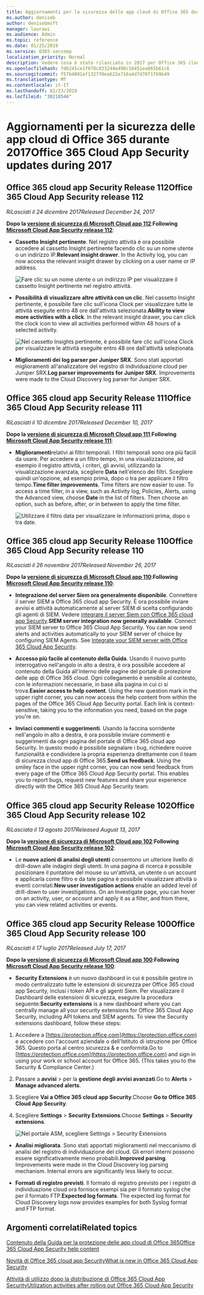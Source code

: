 ```yaml
---
title: Aggiornamenti per la sicurezza delle app cloud di Office 365 durante 2017
ms.author: deniseb
author: denisebmsft
manager: laurawi
ms.audience: Admin
ms.topic: reference
ms.date: 01/25/2019
ms.service: O365-seccomp
localization_priority: Normal
description: Vedere cosa è stato rilasciato in 2017 per Office 365 cloud app Security
ms.openlocfilehash: fdb245ce1f6f8c033244e498c16451ea865b61c6
ms.sourcegitcommit: f57b4001ef1327f0ea622e716a4d7d78f1769b49
ms.translationtype: MT
ms.contentlocale: it-IT
ms.lasthandoff: 02/23/2019
ms.locfileid: "30218546"
---
```

# <a name="office-365-cloud-app-security-updates-during-2017"></a><span data-ttu-id="aeaa8-103">Aggiornamenti per la sicurezza delle app cloud di Office 365 durante 2017</span><span class="sxs-lookup"><span data-stu-id="aeaa8-103">Office 365 Cloud App Security updates during 2017</span></span>
    
## <a name="office-365-cloud-app-security-release-112"></a><span data-ttu-id="aeaa8-104">Office 365 cloud app Security Release 112</span><span class="sxs-lookup"><span data-stu-id="aeaa8-104">Office 365 Cloud App Security release 112</span></span>

<span data-ttu-id="aeaa8-105">*RiLasciati il 24 dicembre 2017*</span><span class="sxs-lookup"><span data-stu-id="aeaa8-105">*Released December 24, 2017*</span></span> 
  
<span data-ttu-id="aeaa8-106">**Dopo la [versione di sicurezza di Microsoft Cloud app 112](https://docs.microsoft.com/cloud-app-security/release-notes#cloud-app-security-release-112)**:</span><span class="sxs-lookup"><span data-stu-id="aeaa8-106">**Following [Microsoft Cloud App Security release 112](https://docs.microsoft.com/cloud-app-security/release-notes#cloud-app-security-release-112)**:</span></span> 
  
- <span data-ttu-id="aeaa8-p101">**Cassetto Insight pertinente**. Nel registro attività è ora possibile accedere al cassetto Insight pertinente facendo clic su un nome utente o un indirizzo IP.</span><span class="sxs-lookup"><span data-stu-id="aeaa8-p101">**Relevant insight drawer**. In the Activity log, you can now access the relevant insight drawer by clicking on a user name or IP address.</span></span> 
    
    ![Fare clic su un nome utente o un indirizzo IP per visualizzare il cassetto Insight pertinente nel registro attività.](media/8e32b3fa-8c0c-4c5e-b248-fe7d7e1b516d.png)
  
- <span data-ttu-id="aeaa8-p102">**Possibilità di visualizzare altre attività con un clic**. Nel cassetto Insight pertinente, è possibile fare clic sull'icona Clock per visualizzare tutte le attività eseguite entro 48 ore dall'attività selezionata.</span><span class="sxs-lookup"><span data-stu-id="aeaa8-p102">**Ability to view more activities with a click**. In the relevant insight drawer, you can click the clock icon to view all activities performed within 48 hours of a selected activity.</span></span> 
    
    ![Nel cassetto Insights pertinente, è possibile fare clic sull'icona Clock per visualizzare le attività eseguite entro 48 ore dall'attività selezionata.](media/c6c96aa0-98e5-4205-8873-45f8d6fd0843.png)
  
- <span data-ttu-id="aeaa8-p103">**Miglioramenti dei log parser per Juniper SRX**. Sono stati apportati miglioramenti all'analizzatore del registro di individuazione cloud per Juniper SRX.</span><span class="sxs-lookup"><span data-stu-id="aeaa8-p103">**Log parser improvements for Juniper SRX**. Improvements were made to the Cloud Discovery log parser for Juniper SRX.</span></span> 
    
## <a name="office-365-cloud-app-security-release-111"></a><span data-ttu-id="aeaa8-115">Office 365 cloud app Security Release 111</span><span class="sxs-lookup"><span data-stu-id="aeaa8-115">Office 365 Cloud App Security release 111</span></span>

<span data-ttu-id="aeaa8-116">*RiLasciati il 10 dicembre 2017*</span><span class="sxs-lookup"><span data-stu-id="aeaa8-116">*Released December 10, 2017*</span></span> 
  
<span data-ttu-id="aeaa8-117">**Dopo la [versione di sicurezza di Microsoft Cloud app 111](https://docs.microsoft.com/cloud-app-security/release-notes#cloud-app-security-release-111)**:</span><span class="sxs-lookup"><span data-stu-id="aeaa8-117">**Following [Microsoft Cloud App Security release 111](https://docs.microsoft.com/cloud-app-security/release-notes#cloud-app-security-release-111)**:</span></span> 
  
- <span data-ttu-id="aeaa8-p104">**Miglioramenti**relativi ai filtri temporali. I filtri temporali sono ora più facili da usare. Per accedere a un filtro tempo, in una visualizzazione, ad esempio il registro attività, i criteri, gli avvisi, utilizzando la visualizzazione avanzata, scegliere **Data** nell'elenco dei filtri. Scegliere quindi un'opzione, ad esempio prima, dopo o tra per applicare il filtro tempo.</span><span class="sxs-lookup"><span data-stu-id="aeaa8-p104">**Time filter improvements**. Time filters are now easier to use. To access a time filter, in a view, such as Activity log, Policies, Alerts, using the Advanced view, choose **Date** in the list of filters. Then choose an option, such as before, after, or in between to apply the time filter.</span></span> 
    
    ![Utilizzare il filtro data per visualizzare le informazioni prima, dopo o tra date.](media/9dbb2a10-f68f-413b-8b4e-88911152cb92.png)
  
## <a name="office-365-cloud-app-security-release-110"></a><span data-ttu-id="aeaa8-123">Office 365 cloud app Security Release 110</span><span class="sxs-lookup"><span data-stu-id="aeaa8-123">Office 365 Cloud App Security release 110</span></span>

<span data-ttu-id="aeaa8-124">*RiLasciati il 26 novembre 2017*</span><span class="sxs-lookup"><span data-stu-id="aeaa8-124">*Released November 26, 2017*</span></span> 
  
<span data-ttu-id="aeaa8-125">**Dopo la [versione di sicurezza di Microsoft Cloud app 110](https://docs.microsoft.com/cloud-app-security/release-notes#cloud-app-security-release-110)**:</span><span class="sxs-lookup"><span data-stu-id="aeaa8-125">**Following [Microsoft Cloud App Security release 110](https://docs.microsoft.com/cloud-app-security/release-notes#cloud-app-security-release-110)**:</span></span> 
  
- <span data-ttu-id="aeaa8-p105">**Integrazione del server Siem ora generalmente disponibile**. Connettere il server SIEM a Office 365 cloud app Security. È ora possibile inviare avvisi e attività automaticamente al server SIEM di scelta configurando gli agenti di SIEM. Vedere [integrare il server Siem con Office 365 cloud app Security](integrate-your-siem-server-with-office-365-cas.md).</span><span class="sxs-lookup"><span data-stu-id="aeaa8-p105">**SIEM server integration now generally available**. Connect your SIEM server to Office 365 Cloud App Security. You can now send alerts and activities automatically to your SIEM server of choice by configuring SIEM Agents. See [Integrate your SIEM server with Office 365 Cloud App Security](integrate-your-siem-server-with-office-365-cas.md).</span></span>
    
- <span data-ttu-id="aeaa8-p106">**Accesso più facile al contenuto della Guida**. Usando il nuovo punto interrogativo nell'angolo in alto a destra, è ora possibile accedere al contenuto della Guida all'interno delle pagine del portale di protezione delle app di Office 365 cloud. Ogni collegamento è sensibile al contesto, con le informazioni necessarie, in base alla pagina in cui ci si trova.</span><span class="sxs-lookup"><span data-stu-id="aeaa8-p106">**Easier access to help content**. Using the new question mark in the upper right corner, you can now access the help content from within the pages of the Office 365 Cloud App Security portal. Each link is context-sensitive, taking you to the information you need, based on the page you're on.</span></span> 
    
- <span data-ttu-id="aeaa8-p107">**Inviaci commenti e suggerimenti**. Usando la faccina sorridente nell'angolo in alto a destra, è ora possibile inviare commenti e suggerimenti da ogni pagina del portale di Office 365 cloud app Security. In questo modo è possibile segnalare i bug, richiedere nuove funzionalità e condividere la propria esperienza direttamente con il team di sicurezza cloud app di Office 365.</span><span class="sxs-lookup"><span data-stu-id="aeaa8-p107">**Send us feedback**. Using the smiley face in the upper right corner, you can now send feedback from every page of the Office 365 Cloud App Security portal. This enables you to report bugs, request new features and share your experience directly with the Office 365 Cloud App Security team.</span></span> 
    
## <a name="office-365-cloud-app-security-release-102"></a><span data-ttu-id="aeaa8-136">Office 365 cloud app Security Release 102</span><span class="sxs-lookup"><span data-stu-id="aeaa8-136">Office 365 Cloud App Security release 102</span></span>

<span data-ttu-id="aeaa8-137">*RiLasciata il 13 agosto 2017*</span><span class="sxs-lookup"><span data-stu-id="aeaa8-137">*Released August 13, 2017*</span></span> 
  
<span data-ttu-id="aeaa8-138">**Dopo la [versione di sicurezza di Microsoft Cloud app 102](https://docs.microsoft.com/cloud-app-security/release-notes#cloud-app-security-release-102)**:</span><span class="sxs-lookup"><span data-stu-id="aeaa8-138">**Following [Microsoft Cloud App Security release 102](https://docs.microsoft.com/cloud-app-security/release-notes#cloud-app-security-release-102)**:</span></span> 
  
- <span data-ttu-id="aeaa8-p108">Le **nuove azioni di analisi degli utenti** consentono un ulteriore livello di drill-down alle indagini degli utenti. In una pagina di ricerca è possibile posizionare il puntatore del mouse su un'attività, un utente o un account e applicarla come filtro e da tale pagina è possibile visualizzare attività o eventi correlati.</span><span class="sxs-lookup"><span data-stu-id="aeaa8-p108">**New user investigation actions** enable an added level of drill-down to user investigations. On an Investigate page, you can hover on an activity, user, or account and apply it as a filter, and from there, you can view related activities or events.</span></span> 
    
## <a name="office-365-cloud-app-security-release-100"></a><span data-ttu-id="aeaa8-141">Office 365 cloud app Security Release 100</span><span class="sxs-lookup"><span data-stu-id="aeaa8-141">Office 365 Cloud App Security release 100</span></span>

<span data-ttu-id="aeaa8-142">*RiLasciati il 17 luglio 2017*</span><span class="sxs-lookup"><span data-stu-id="aeaa8-142">*Released July 17, 2017*</span></span> 
  
<span data-ttu-id="aeaa8-143">**Dopo la [versione di sicurezza di Microsoft Cloud app 100](https://docs.microsoft.com/cloud-app-security/release-notes#cloud-app-security-release-100)**:</span><span class="sxs-lookup"><span data-stu-id="aeaa8-143">**Following [Microsoft Cloud App Security release 100](https://docs.microsoft.com/cloud-app-security/release-notes#cloud-app-security-release-100)**:</span></span> 
  
- <span data-ttu-id="aeaa8-p109">**Security Extensions** è un nuovo dashboard in cui è possibile gestire in modo centralizzato tutte le estensioni di sicurezza per Office 365 cloud app Security, inclusi i token API e gli agenti Siem. Per visualizzare il Dashboard delle estensioni di sicurezza, eseguire la procedura seguente:</span><span class="sxs-lookup"><span data-stu-id="aeaa8-p109">**Security extensions** is a new dashboard where you can centrally manage all your security extensions for Office 365 Cloud App Security, including API tokens and SIEM agents. To view the Security extensions dashboard, follow these steps:</span></span> 
    
1. <span data-ttu-id="aeaa8-p110">Accedere a [https://protection.office.com](https://protection.office.com) e accedere con l'account aziendale o dell'Istituto di istruzione per Office 365. Questo porta al centro sicurezza &amp; e conformità.</span><span class="sxs-lookup"><span data-stu-id="aeaa8-p110">Go to [https://protection.office.com](https://protection.office.com) and sign in using your work or school account for Office 365. (This takes you to the Security &amp; Compliance Center.)</span></span> 
    
2. <span data-ttu-id="aeaa8-148">Passare a **avvisi** \> per la **gestione degli avvisi avanzati**.</span><span class="sxs-lookup"><span data-stu-id="aeaa8-148">Go to **Alerts** \> **Manage advanced alerts**.</span></span>
    
3. <span data-ttu-id="aeaa8-149">Scegliere **Vai a Office 365 cloud app Security**.</span><span class="sxs-lookup"><span data-stu-id="aeaa8-149">Choose **Go to Office 365 Cloud App Security**.</span></span>
  
4. <span data-ttu-id="aeaa8-150">Scegliere **Settings** \> **Security Extensions**.</span><span class="sxs-lookup"><span data-stu-id="aeaa8-150">Choose **Settings** \> **Security extensions**.</span></span>
    
    ![Nel portale ASM, scegliere Settings \> Security Extensions](media/f03d47a1-91ff-41b9-9baf-b514cffe41a8.png)
  
- <span data-ttu-id="aeaa8-p111">**Analisi migliorata**. Sono stati apportati miglioramenti nel meccanismo di analisi del registro di individuazione del cloud. Gli errori interni possono essere significativamente meno probabili.</span><span class="sxs-lookup"><span data-stu-id="aeaa8-p111">**Improved parsing**. Improvements were made in the Cloud Discovery log parsing mechanism. Internal errors are significantly less likely to occur.</span></span> 
    
- <span data-ttu-id="aeaa8-p112">**Formati di registro previsti**. Il formato di registro previsto per i registri di individuazione cloud ora fornisce esempi sia per il formato syslog che per il formato FTP.</span><span class="sxs-lookup"><span data-stu-id="aeaa8-p112">**Expected log formats**. The expected log format for Cloud Discovery logs now provides examples for both Syslog format and FTP format.</span></span> 
    
## <a name="related-topics"></a><span data-ttu-id="aeaa8-157">Argomenti correlati</span><span class="sxs-lookup"><span data-stu-id="aeaa8-157">Related topics</span></span>

[<span data-ttu-id="aeaa8-158">Contenuto della Guida per la protezione delle app cloud di Office 365</span><span class="sxs-lookup"><span data-stu-id="aeaa8-158">Office 365 Cloud App Security help content</span></span>](office-365-cas-help.md)

[<span data-ttu-id="aeaa8-159">Novità di Office 365 cloud app Security</span><span class="sxs-lookup"><span data-stu-id="aeaa8-159">What is new in Office 365 Cloud App Security</span></span>](new-in-office-365-cas.md)
  
[<span data-ttu-id="aeaa8-160">Attività di utilizzo dopo la distribuzione di Office 365 Cloud App Security</span><span class="sxs-lookup"><span data-stu-id="aeaa8-160">Utilization activities after rolling out Office 365 Cloud App Security</span></span>](utilization-activities-for-ocas.md)

